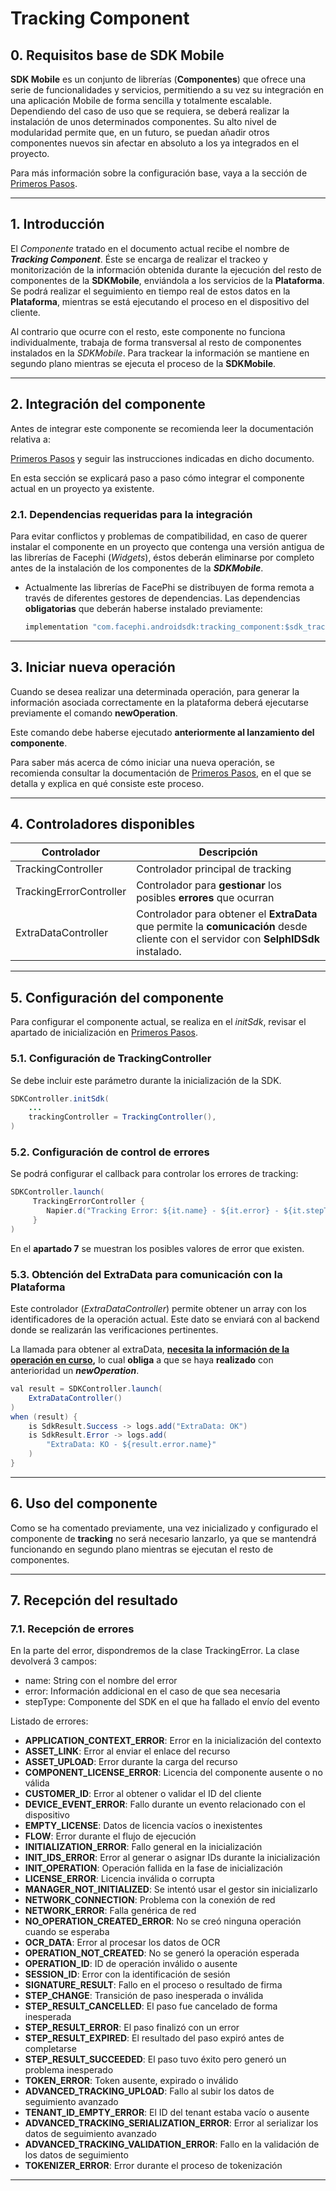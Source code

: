 # Tracking Component

## 0. Requisitos base de SDK Mobile

**SDK Mobile** es un conjunto de librerías (**Componentes**) que ofrece
una serie de funcionalidades y servicios, permitiendo a su vez su
integración en una aplicación Mobile de forma sencilla y totalmente
escalable. Dependiendo del caso de uso que se requiera, se deberá
realizar la instalación de unos determinados componentes. Su alto nivel
de modularidad permite que, en un futuro, se puedan añadir otros
componentes nuevos sin afectar en absoluto a los ya integrados en el
proyecto.

Para más información sobre la configuración base, vaya a la sección de
[Primeros Pasos](./Mobile_SDK).

---

## 1. Introducción

El _Componente_ tratado en el documento actual recibe el nombre de
**_Tracking Component_**. Éste se encarga de realizar el trackeo y
monitorización de la información obtenida durante la ejecución del resto
de componentes de la **SDKMobile**, enviándola a los servicios de la
**Plataforma**. Se podrá realizar el seguimiento en tiempo real de estos
datos en la **Plataforma**, mientras se está ejecutando el proceso en el
dispositivo del cliente.

Al contrario que ocurre con el resto, este componente no funciona
individualmente, trabaja de forma transversal al resto de componentes
instalados en la _SDKMobile_. Para trackear la información se mantiene
en segundo plano mientras se ejecuta el proceso de la **SDKMobile**.

---

## 2. Integración del componente

Antes de integrar este componente se recomienda leer la documentación
relativa a:

[Primeros Pasos](./Mobile_SDK) y seguir las instrucciones indicadas en dicho
documento.

En esta sección se explicará paso a paso cómo integrar el componente
actual en un proyecto ya existente.

### 2.1. Dependencias requeridas para la integración

Para evitar conflictos y problemas de compatibilidad, en caso de querer
instalar el componente en un proyecto que contenga una versión antigua
de las librerías de Facephi (_Widgets_), éstos deberán eliminarse por
completo antes de la instalación de los componentes de la
**_SDKMobile_**.

- Actualmente las librerías de FacePhi se distribuyen de forma remota
  a través de diferentes gestores de dependencias. Las dependencias
  **obligatorias** que deberán haberse instalado previamente:

  ```java
  implementation "com.facephi.androidsdk:tracking_component:$sdk_tracking_component_version"
  ```

---

## 3. Iniciar nueva operación

Cuando se desea realizar una determinada operación, para generar la
información asociada correctamente en la plataforma deberá ejecutarse
previamente el comando **newOperation**.

Este comando debe haberse ejecutado **anteriormente al lanzamiento del
componente**.

Para saber más acerca de cómo iniciar una nueva operación, se recomienda
consultar la documentación de [Primeros Pasos](./Mobile_SDK), en el que se detalla y explica en qué consiste
este proceso.

---

## 4. Controladores disponibles

| **Controlador**         | **Descripción**                                                                                                                       |
| ----------------------- | ------------------------------------------------------------------------------------------------------------------------------------- |
| TrackingController      | Controlador principal de tracking                                                                                                     |
| TrackingErrorController | Controlador para **gestionar** los posibles **errores** que ocurran                                                                   |
| ExtraDataController     | Controlador para obtener el **ExtraData** que permite la **comunicación** desde cliente con el servidor con **SelphIDSdk** instalado. |

---

## 5. Configuración del componente

Para configurar el componente actual, se realiza en el _initSdk_,
revisar el apartado de inicialización en
[Primeros Pasos](./Mobile_SDK).

### 5.1. Configuración de TrackingController

Se debe incluir este parámetro durante la inicialización de la SDK.

```java
SDKController.initSdk(
    ...
    trackingController = TrackingController(),
)
```

### 5.2. Configuración de control de errores

Se podrá configurar el callback para controlar los errores de tracking:

```java
SDKController.launch(
     TrackingErrorController {
        Napier.d("Tracking Error: ${it.name} - ${it.error} - ${it.stepType}")
     }
)
```

En el **apartado 7** se muestran los posibles valores de error que
existen.

### 5.3. Obtención del ExtraData para comunicación con la Plataforma

Este controlador (_ExtraDataController_) permite obtener un array con
los identificadores de la operación actual. Este dato se enviará con al
backend donde se realizarán las verificaciones pertinentes.

La llamada para obtener al extraData, **<u>necesita la información de la
operación en curso</u>,** lo cual **obliga** a que se haya **realizado**
con anterioridad un **_newOperation_**.

```java
val result = SDKController.launch(
    ExtraDataController()
)
when (result) {
    is SdkResult.Success -> logs.add("ExtraData: OK")
    is SdkResult.Error -> logs.add(
        "ExtraData: KO - ${result.error.name}"
    )
}
```

---

## 6. Uso del componente

Como se ha comentado previamente, una vez inicializado y configurado el
componente de **tracking** no será necesario lanzarlo, ya que se
mantendrá funcionando en segundo plano mientras se ejecutan el resto de
componentes.

---

## 7. Recepción del resultado

### 7.1. Recepción de errores

En la parte del error, dispondremos de la clase TrackingError. La clase devolverá 3 campos:

  - name: String con el nombre del error
  - error: Información addicional en el caso de que sea necesaria
  - stepType: Componente del SDK en el que ha fallado el envío del evento

Listado de errores:

  - **APPLICATION_CONTEXT_ERROR**: Error en la inicialización del contexto  
  - **ASSET_LINK**: Error al enviar el enlace del recurso  
  - **ASSET_UPLOAD**: Error durante la carga del recurso  
  - **COMPONENT_LICENSE_ERROR**: Licencia del componente ausente o no válida  
  - **CUSTOMER_ID**: Error al obtener o validar el ID del cliente  
  - **DEVICE_EVENT_ERROR**: Fallo durante un evento relacionado con el dispositivo  
  - **EMPTY_LICENSE**: Datos de licencia vacíos o inexistentes  
  - **FLOW**: Error durante el flujo de ejecución  
  - **INITIALIZATION_ERROR**: Fallo general en la inicialización  
  - **INIT_IDS_ERROR**: Error al generar o asignar IDs durante la inicialización  
  - **INIT_OPERATION**: Operación fallida en la fase de inicialización  
  - **LICENSE_ERROR**: Licencia inválida o corrupta  
  - **MANAGER_NOT_INITIALIZED**: Se intentó usar el gestor sin inicializarlo  
  - **NETWORK_CONNECTION**: Problema con la conexión de red  
  - **NETWORK_ERROR**: Falla genérica de red  
  - **NO_OPERATION_CREATED_ERROR**: No se creó ninguna operación cuando se esperaba  
  - **OCR_DATA**: Error al procesar los datos de OCR  
  - **OPERATION_NOT_CREATED**: No se generó la operación esperada  
  - **OPERATION_ID**: ID de operación inválido o ausente  
  - **SESSION_ID**: Error con la identificación de sesión  
  - **SIGNATURE_RESULT**: Fallo en el proceso o resultado de firma  
  - **STEP_CHANGE**: Transición de paso inesperada o inválida  
  - **STEP_RESULT_CANCELLED**: El paso fue cancelado de forma inesperada  
  - **STEP_RESULT_ERROR**: El paso finalizó con un error  
  - **STEP_RESULT_EXPIRED**: El resultado del paso expiró antes de completarse  
  - **STEP_RESULT_SUCCEEDED**: El paso tuvo éxito pero generó un problema inesperado  
  - **TOKEN_ERROR**: Token ausente, expirado o inválido  
  - **ADVANCED_TRACKING_UPLOAD**: Fallo al subir los datos de seguimiento avanzado  
  - **TENANT_ID_EMPTY_ERROR**: El ID del tenant estaba vacío o ausente  
  - **ADVANCED_TRACKING_SERIALIZATION_ERROR**: Error al serializar los datos de seguimiento avanzado  
  - **ADVANCED_TRACKING_VALIDATION_ERROR**: Fallo en la validación de los datos de seguimiento  
  - **TOKENIZER_ERROR**: Error durante el proceso de tokenización  

---
